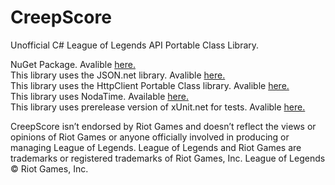 CreepScore
==========

Unofficial C# League of Legends API Portable Class Library.

NuGet Package. Avalible [here.](https://www.nuget.org/packages/Creep.Score/0.6.2)  
This library uses the JSON.net library. Avalible [here.](http://james.newtonking.com/json)  
This library uses the HttpClient Portable Class library. Avalible [here.](https://www.nuget.org/packages/Microsoft.Net.Http)  
This library uses NodaTime. Available [here.](https://code.google.com/p/noda-time/)  
This library uses prerelease version of xUnit.net for tests. Avalible [here.](http://www.nuget.org/packages/xunit/)  

CreepScore isn’t endorsed by Riot Games and doesn’t reflect the views or opinions of Riot Games or anyone officially involved in producing or managing League of Legends. League of Legends and Riot Games are trademarks or registered trademarks of Riot Games, Inc. League of Legends © Riot Games, Inc.
